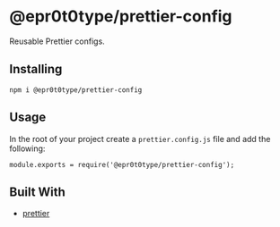 # @epr0t0type/prettier-config
Reusable Prettier configs.

## Installing
```
npm i @epr0t0type/prettier-config
```

## Usage
In the root of your project create a `prettier.config.js` file and add the following:

```
module.exports = require('@epr0t0type/prettier-config');
```

## Built With
* [prettier](https://prettier.io/)
